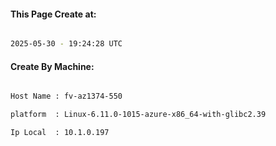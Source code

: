 
   
#### This Page Create at:

```bash

2025-05-30 - 19:24:28 UTC

```

#### Create By Machine:

```bash

Host Name : fv-az1374-550

platform  : Linux-6.11.0-1015-azure-x86_64-with-glibc2.39

Ip Local  : 10.1.0.197

```

